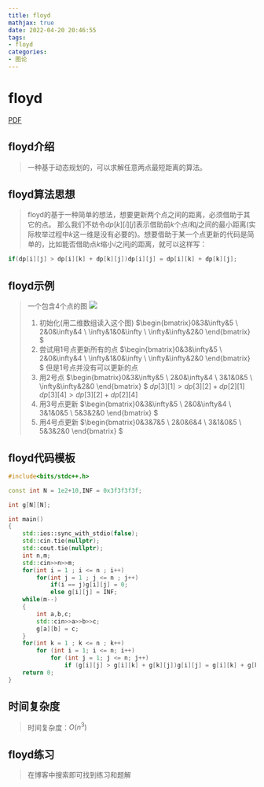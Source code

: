 ```yaml
---
title: floyd
mathjax: true
date: 2022-04-20 20:46:55
tags:
- floyd
categories:
- 图论
---
```


# floyd
[PDF](https://skynesserblog.oss-cn-hangzhou.aliyuncs.com/floyd/%E7%AE%97%E6%B3%95%E8%A7%A3%E6%9E%90/floyd.pdf)

## floyd介绍
>一种基于动态规划的，可以求解任意两点最短距离的算法。

## floyd算法思想

>floyd的基于一种简单的想法，想要更新两个点之间的距离，必须借助于其它的点。
那么我们不妨令$dp[k][i][j]$表示借助前$k$个点$i$和$j$之间的最小距离(实际枚举过程中$k$这一维是没有必要的)。想要借助于某一个点更新的代码是简单的，比如能否借助点$k$缩小$i$之间$j$的距离，就可以这样写：
```cpp
if(dp[i][j] > dp[i][k] + dp[k][j])dp[i][j] = dp[i][k] + dp[k][j];
```
## floyd示例

>一个包含4个点的图
![](https://skynesserblog.oss-cn-hangzhou.aliyuncs.com/floyd/%E7%AE%97%E6%B3%95%E8%A7%A3%E6%9E%90/MH2%5BBBNA5%24%7B6A7%28LUQA%5DW%5B5.png)
>1. 初始化(用二维数组读入这个图)
$\begin{bmatrix}0&3&\infty&5
\\ 2&0&\infty&4
\\ \infty&1&0&\infty
\\ \infty&\infty&2&0 \end{bmatrix}
$
>1. 尝试用1号点更新所有的点
$\begin{bmatrix}0&3&\infty&5
\\ 2&0&\infty&4
\\ \infty&1&0&\infty
\\ \infty&\infty&2&0 \end{bmatrix}
$
但是1号点并没有可以更新的点
>3. 用2号点
$\begin{bmatrix}0&3&\infty&5
\\ 2&0&\infty&4
\\ 3&1&0&5
\\ \infty&\infty&2&0 \end{bmatrix}
$
$dp[3][1] > dp[3][2]+dp[2][1]$
$dp[3][4] > dp[3][2]+dp[2][4]$
>4. 用3号点更新
>$\begin{bmatrix}0&3&\infty&5
\\ 2&0&\infty&4
\\ 3&1&0&5
\\ 5&3&2&0 \end{bmatrix}
>$
>5. 用4号点更新
>$\begin{bmatrix}0&3&7&5
\\ 2&0&6&4
\\ 3&1&0&5
\\ 5&3&2&0 \end{bmatrix}
$

## floyd代码模板
```cpp
#include<bits/stdc++.h>

const int N = 1e2+10,INF = 0x3f3f3f3f;

int g[N][N];

int main()
{
    std::ios::sync_with_stdio(false);
    std::cin.tie(nullptr);
    std::cout.tie(nullptr);
    int n,m;
    std::cin>>n>>m;
    for(int i = 1 ; i <= n ; i++)
        for(int j = 1 ; j <= n ; j++)
            if(i == j)g[i][j] = 0;
            else g[i][j] = INF;
    while(m--)
    {
        int a,b,c;
        std::cin>>a>>b>>c;
        g[a][b] = c;
    }
    for(int k = 1 ; k <= n ; k++)
        for (int i = 1; i <= n; i++)
            for (int j = 1; j <= n; j++)
                if (g[i][j] > g[i][k] + g[k][j])g[i][j] = g[i][k] + g[k][j];
    return 0;
}
```

## 时间复杂度
>时间复杂度：$O(n^3)$

## floyd练习
>在博客中搜索即可找到练习和题解
